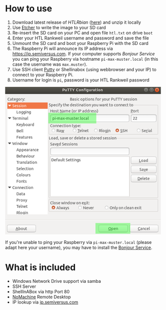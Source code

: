 # How to use
1. Download latest release of *HTLRbian* ([here](https://github.com/semiversus/htlrbian/releases/download/1.1.0/2020-12-02-htlrbian-buster.zip)) and unzip it locally
2. Use [Etcher](https://www.balena.io/etcher/) to write the image to your SD card
3. Re-insert the SD card on your PC and open file `htl.txt` on drive `boot`
4. Enter your HTL Rankweil username and password and save the file
5. Unmount the SD card and boot your Raspberry Pi with the SD card
6. The Raspberry Pi will announce its IP address via https://ip.semiversus.com. If your computer supports *Bonjour Service* you can ping your Raspberry via hostname `pi-max-muster.local` (in this case the username was `max.muster`).
7. Use SSH client [Putty](https://the.earth.li/~sgtatham/putty/latest/w32/putty.exe) or Shellinabox (using webbrowser and your IP) to connect to your Raspberry Pi.
8. Username for login is `pi`, password is your HTL Rankweil password

![Putty Connection](documentation/putty.png)

If you're unable to ping your Raspberry via `pi-max-muster.local` (please adapt here your username), you may have to install the [Bonjour Service](https://support.apple.com/kb/DL999).

# What is included
* Windows Network Drive support via samba
* SSH Server
* ShellInABox via http Port 80
* [NoMachine](https://www.nomachine.com) Remote Desktop
* IP lookup via [ip.semiversus.com](https://ip.semiversus.com)
